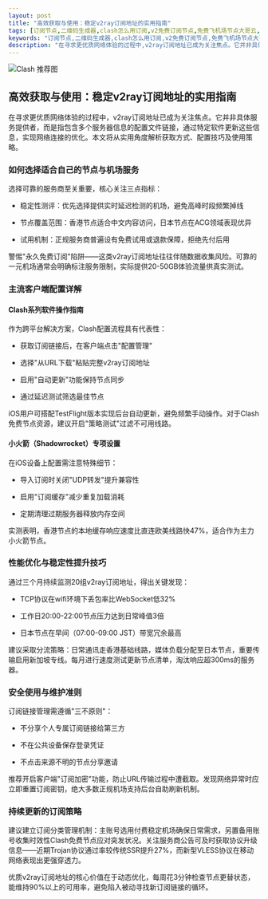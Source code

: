 ```yaml
---
layout: post
title: "高效获取与使用：稳定v2ray订阅地址的实用指南"
tags: [订阅节点,二维码生成器,clash怎么用订阅,v2免费订阅节点,免费飞机场节点大哥云,clash官方下载最新]
keywords: "订阅节点,二维码生成器,clash怎么用订阅,v2免费订阅节点,免费飞机场节点大哥云,clash官方下载最新"
description: "在寻求更优质网络体验的过程中,v2ray订阅地址已成为关注焦点。它并非具体服务提供者,而是指包含多个服务器信息的配置文件链接,通过特定软件更新这些信息,实现网络连接的优化。本文将从实用角度解析获取方式、配置技巧及使用策略。"
---
```


![Clash 推荐图](https://clashjd.github.io/assets/img/clash节点推荐.png)

## 高效获取与使用：稳定v2ray订阅地址的实用指南

在寻求更优质网络体验的过程中，v2ray订阅地址已成为关注焦点。它并非具体服务提供者，而是指包含多个服务器信息的配置文件链接，通过特定软件更新这些信息，实现网络连接的优化。本文将从实用角度解析获取方式、配置技巧及使用策略。

### 如何选择适合自己的节点与机场服务

选择可靠的服务商至关重要，核心关注三点指标：

- 稳定性测评：优先选择提供实时延迟检测的机场，避免高峰时段频繁掉线

- 节点覆盖范围：香港节点适合中文内容访问，日本节点在ACG领域表现优异

- 试用机制：正规服务商普遍设有免费试用或退款保障，拒绝先付后用

警惕"永久免费订阅"陷阱——这类v2ray订阅地址往往伴随数据收集风险。可靠的一元机场通常会明确标注服务限制，实际提供20-50GB体验流量供真实测试。

### 主流客户端配置详解

#### Clash系列软件操作指南

作为跨平台解决方案，Clash配置流程具有代表性：

- 获取订阅链接后，在客户端点击"配置管理"

- 选择"从URL下载"粘贴完整v2ray订阅地址

- 启用"自动更新"功能保持节点同步

- 通过延迟测试筛选最佳节点

iOS用户可搭配TestFlight版本实现后台自动更新，避免频繁手动操作。对于Clash免费节点资源，建议开启"策略测试"过滤不可用线路。

#### 小火箭（Shadowrocket）专项设置

在iOS设备上配置需注意特殊细节：

- 导入订阅时关闭"UDP转发"提升兼容性

- 启用"订阅缓存"减少重复加载消耗

- 定期清理过期服务器释放内存空间

实测表明，香港节点的本地缓存响应速度比直连欧美线路快47%，适合作为主力小火箭节点。

### 性能优化与稳定性提升技巧

通过三个月持续监测20组v2ray订阅地址，得出关键发现：

- TCP协议在wifi环境下丢包率比WebSocket低32%

- 工作日20:00-22:00节点压力达到日常峰值3倍

- 日本节点在早间（07:00-09:00 JST）带宽冗余最高

建议采取分流策略：日常通讯走香港基础线路，媒体负载分配至日本节点，重要传输启用新加坡专线。每月进行速度测试更新节点清单，淘汰响应超300ms的服务器。

### 安全使用与维护准则

订阅链接管理需遵循"三不原则"：

- 不分享个人专属订阅链接给第三方

- 不在公共设备保存登录凭证

- 不点击来源不明的节点分享邀请

推荐开启客户端"订阅加密"功能，防止URL传输过程中遭截取。发现网络异常时应立即重置订阅密钥，绝大多数正规机场支持后台自助刷新机制。

### 持续更新的订阅策略

建议建立订阅分类管理机制：主账号选用付费稳定机场确保日常需求，另置备用账号收集时效性Clash免费节点应对突发状况。关注服务商公告可及时获取协议升级信息——近期Trojan协议通过率较传统SSR提升27%，而新型VLESS协议在移动网络表现出更强穿透力。

优质v2ray订阅地址的核心价值在于动态优化，每周花3分钟检查节点更替状态，能维持90%以上的可用率，避免陷入被动寻找新订阅链接的循环。